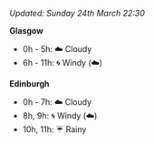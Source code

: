 *Updated: Sunday 24th March 22:30*

**Glasgow**

* 0h - 5h: :cloud: Cloudy
* 6h - 11h: :cyclone: Windy (:cloud:)

**Edinburgh**

* 0h - 7h: :cloud: Cloudy
* 8h, 9h: :cyclone: Windy (:cloud:)
* 10h, 11h: :umbrella: Rainy
